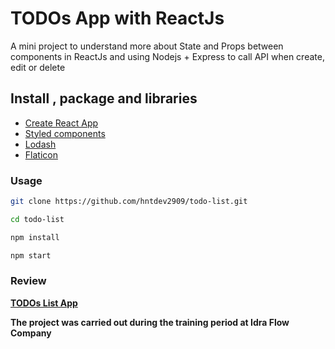 # TODOs App with ReactJs

A mini project to understand more about State and Props between components in ReactJs and using Nodejs + Express to call API when create, edit or delete

## Install , package and libraries

- [Create React App](https://reactjs.org/docs/create-a-new-react-app.html)
- [Styled components](https://styled-components.com/)
- [Lodash](https://lodash.com/)
- [Flaticon](https://www.flaticon.com/)

### Usage

```bash
git clone https://github.com/hntdev2909/todo-list.git

cd todo-list

npm install

npm start
```

### Review

**[TODOs List App](https://todos-list-reactjs.netlify.app/)**

**The project was carried out during the training period at Idra Flow Company**
